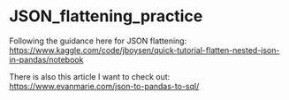 # JSON_flattening_practice
Following the guidance here for JSON flattening: https://www.kaggle.com/code/jboysen/quick-tutorial-flatten-nested-json-in-pandas/notebook

There is also this article I want to check out: https://www.evanmarie.com/json-to-pandas-to-sql/ 
